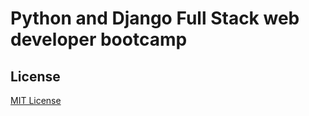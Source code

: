# Python and Django Full Stack web developer bootcamp
## License
[MIT License](https://github.com/chernyshov-dev/WebDev/blob/main/LICENSE)
